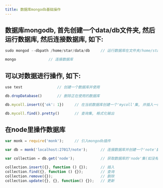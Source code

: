 ```yaml
---
title: 数据库mongodb基础操作
---
```


## 数据库mongodb, 首先创建一个data/db文件夹, 然后运行数据库, 然后连接数据库, 如下:
```javascript
sudo mongod --dbpath /home/star/data/db		// 运行数据库在文件夹/home/star/data/db下

mongo				// 连接数据库
```

## 可以对数据进行操作, 如下:
```javascript
use test				// 创建一个数据库并使用

db.dropDatabase()		// 删除正在使用的数据库

db.mycoll.insert({'ok': 1})		// 在当前数据库创建一个'mycoll'集, 并插入一组数据

db.mycoll.find().pretty()		// 查询集, 格式化输出
```

## 在node里操作数据库
```javascript
var monk = require('monk');		// 引入mongodb插件

var db = monk('localhost:27017/note');		// 连接数据库并创建一个'note'数据库

var collection = db.get('node');			// 获取数据库的'node'集(如没有, 创建)

collection.insert({}, function () {});		// 插入
collection.find({}, function () {});		// 查询
collection.remove({});						// 删除
collection.update({}, {}, function() {});	// 更新
```

